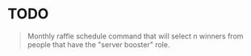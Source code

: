 # TODO

> Monthly raffle schedule command that will select n winners from people that have the "server booster" role.
